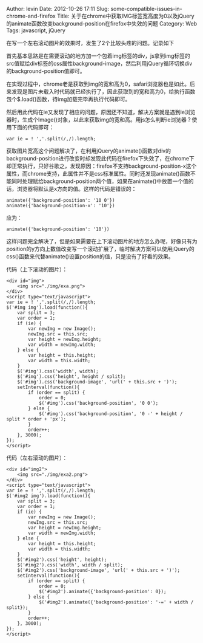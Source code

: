 Author: levin
Date: 2012-10-26 17:11
Slug: some-compatible-issues-in-chrome-and-firefox
Title: 关于在chrome中获取IMG标签宽高度为0以及jQuery的animate函数改变background-position在firefox中失效的问题
Category: Web
Tags: javascript, jQuery

在写一个左右滚动图片的效果时，发生了2个比较头疼的问题。记录如下

首先基本思路是在需要滚动的地方加一个包着img标签的div，js拿到img标签的src值赋给div标签的css属性background-image，然后利用jQuery循环切换div的background-position值即可。<!-- more -->

在实现过程中，chrome老是获取到img的宽和高为0，safari浏览器也是如此。后来发现是图片未载入时代码就已经执行了，因此获取到的宽和高为0，给执行函数包个$.load()函数，待img加载完毕再执行代码即可。

然后用此代码在ie又发现了相应的问题，原因还不知道，解决方案就是遇到ie浏览器时，生成个Image()对象，以此来获取img的宽和高。用js怎么判断ie浏览器？使用下面的代码即可：

    var ie = ! ','.split(/,/).length;

获取图片宽高这个问题解决了，在利用jQuery的animate()函数对div的background-position进行改变时却发现此代码在firefox下失效了，在chrome下却正常执行，只好谷歌之，发现原因：firefox不支持background-position-x这个属性，而chrome支持，此属性并不是css标准属性。同时还发现animate()函数不能同时处理赋给background-position两个值，如果在animate()中放置一个值的话，浏览器将默认是x方向的值。这样的代码是错误的：

    animate({'background-position': '10 0'})
    animate({'background-position-x': '10'})

应为：

    animate({'background-position': '10'})

这样问题完全解决了，但是如果需要在上下滚动图片的地方怎么办呢，好像只有为position的y方向上数值改变写一个滚动扩展了，临时解决方案可以使用jQuery的css()函数来代替animate()设置position的值，只是没有了好看的效果。

代码（上下滚动的图片）：

    <div id="img">
        <img src="./img/exa.png">
    </div>
    <script type="text/javascript">
    var ie = ! ','.split(/,/).length;
    $('#img img').load(function(){
        var split = 3;
        var order = 1;
        if (ie) {
            var newImg = new Image();
            newImg.src = this.src;
            var height = newImg.height;
            var width = newImg.width;
        } else {
            var height = this.height;
            var width = this.width;
        }
        $('#img').css('width', width);
        $('#img').css('height', height / split);
        $('#img').css('background-image', 'url(' + this.src + ')');
        setInterval(function(){
            if (order == split) {
                order = 0;
                $('#img').css('background-position', '0 0');
            } else {
                $('#img').css('background-position', '0 -' + height / split * order + 'px');
            }
            order++;
        }, 3000);
    });
    </script>

代码（左右滚动的图片）：

    <div id="img2">
        <img src="./img/exa2.png">
    </div>
    <script type="text/javascript">
    var ie = ! ','.split(/,/).length;
    $('#img2 img').load(function(){
        var split = 3;
        var order = 1;
        if (ie) {
            var newImg = new Image();
            newImg.src = this.src;
            var height = newImg.height;
            var width = newImg.width;
        } else {
            var height = this.height;
            var width = this.width;
        }
        $('#img2').css('height', height);
        $('#img2').css('width', width / split);
        $('#img2').css('background-image', 'url(' + this.src + ')');
        setInterval(function(){
            if (order == split) {
                order = 0;
                $('#img2').animate({'background-position': 0});
            } else {
                $('#img2').animate({'background-position': '-=' + width / split});
            }
            order++;
        }, 3000);
    });
    </script>

